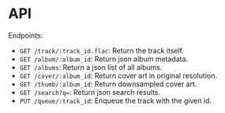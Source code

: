 # API

Endpoints:

 * `GET /track/:track_id.flac`: Return the track itself.
 * `GET /album/:album_id`:      Return json album metadata.
 * `GET /albums`:               Return a json list of all albums.
 * `GET /cover/:album_id`:      Return cover art in original resolution.
 * `GET /thumb/:album_id`:      Return downsampled cover art.
 * `GET /search?q=`:            Return json search results.
 * `PUT /queue/:track_id`:      Enqueue the track with the given id.
